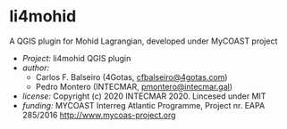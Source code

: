 # li4mohid
A QGIS plugin for Mohid Lagrangian, developed under MyCOAST project

* *Project:* li4mohid QGIS plugin
* *author:*
  + Carlos F. Balseiro (4Gotas, cfbalseiro@4gotas.com)
  + Pedro Montero (INTECMAR, pmontero@intecmar.gal)
* *license:* Copyright (c) 2020 INTECMAR 2020. Lincesed under MIT
* *funding:* MYCOAST  Interreg Atlantic Programme, Project nr. EAPA 285/2016
             http://www.mycoas-project.org
